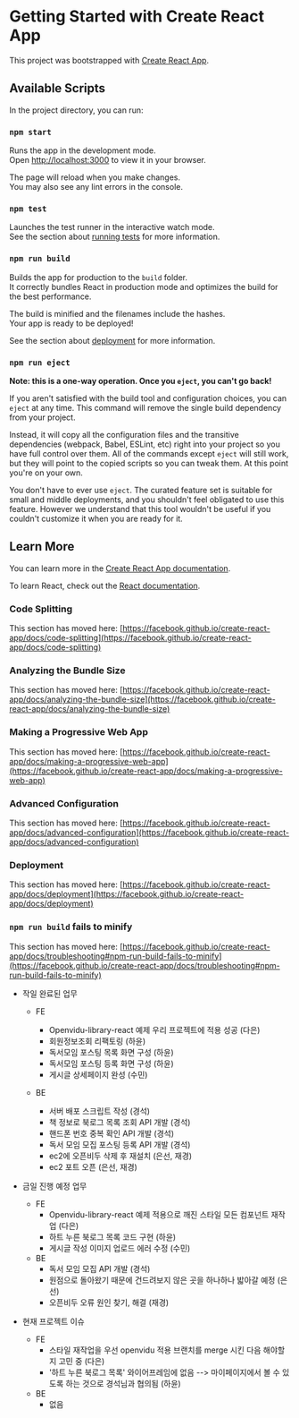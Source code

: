 # Getting Started with Create React App

This project was bootstrapped with [Create React App](https://github.com/facebook/create-react-app).

## Available Scripts

In the project directory, you can run:

### `npm start`

Runs the app in the development mode.\
Open [http://localhost:3000](http://localhost:3000) to view it in your browser.

The page will reload when you make changes.\
You may also see any lint errors in the console.

### `npm test`

Launches the test runner in the interactive watch mode.\
See the section about [running tests](https://facebook.github.io/create-react-app/docs/running-tests) for more information.

### `npm run build`

Builds the app for production to the `build` folder.\
It correctly bundles React in production mode and optimizes the build for the best performance.

The build is minified and the filenames include the hashes.\
Your app is ready to be deployed!

See the section about [deployment](https://facebook.github.io/create-react-app/docs/deployment) for more information.

### `npm run eject`

**Note: this is a one-way operation. Once you `eject`, you can't go back!**

If you aren't satisfied with the build tool and configuration choices, you can `eject` at any time. This command will remove the single build dependency from your project.

Instead, it will copy all the configuration files and the transitive dependencies (webpack, Babel, ESLint, etc) right into your project so you have full control over them. All of the commands except `eject` will still work, but they will point to the copied scripts so you can tweak them. At this point you're on your own.

You don't have to ever use `eject`. The curated feature set is suitable for small and middle deployments, and you shouldn't feel obligated to use this feature. However we understand that this tool wouldn't be useful if you couldn't customize it when you are ready for it.

## Learn More

You can learn more in the [Create React App documentation](https://facebook.github.io/create-react-app/docs/getting-started).

To learn React, check out the [React documentation](https://reactjs.org/).

### Code Splitting

This section has moved here: [https://facebook.github.io/create-react-app/docs/code-splitting](https://facebook.github.io/create-react-app/docs/code-splitting)

### Analyzing the Bundle Size

This section has moved here: [https://facebook.github.io/create-react-app/docs/analyzing-the-bundle-size](https://facebook.github.io/create-react-app/docs/analyzing-the-bundle-size)

### Making a Progressive Web App

This section has moved here: [https://facebook.github.io/create-react-app/docs/making-a-progressive-web-app](https://facebook.github.io/create-react-app/docs/making-a-progressive-web-app)

### Advanced Configuration

This section has moved here: [https://facebook.github.io/create-react-app/docs/advanced-configuration](https://facebook.github.io/create-react-app/docs/advanced-configuration)

### Deployment

This section has moved here: [https://facebook.github.io/create-react-app/docs/deployment](https://facebook.github.io/create-react-app/docs/deployment)

### `npm run build` fails to minify

This section has moved here: [https://facebook.github.io/create-react-app/docs/troubleshooting#npm-run-build-fails-to-minify](https://facebook.github.io/create-react-app/docs/troubleshooting#npm-run-build-fails-to-minify)

- 작일 완료된 업무
   - FE
     - Openvidu-library-react 예제 우리 프로젝트에 적용 성공 (다은)
     - 회원정보조회 리팩토링 (하윤)
     - 독서모임 포스팅 목록 화면 구성 (하윤)
     - 독서모임 포스팅 등록 화면 구성 (하윤)
     - 게시글 상세페이지 완성 (수민)

  - BE
    - 서버 배포 스크립트 작성 (경석)
    - 책 정보로 북로그 목록 조회 API 개발 (경석)
    - 핸드폰 번호 중복 확인 API 개발 (경석)
    - 독서 모임 모집 포스팅 등록 API 개발 (경석)
    - ec2에 오픈비두 삭제 후 재설치 (은선, 재경)
    - ec2 포트 오픈 (은선, 재경)

- 금일 진행 예정 업무
  - FE
    - Openvidu-library-react 예제 적용으로 깨진 스타일 모든 컴포넌트 재작업 (다은)
    - 하트 누른 북로그 목록 코드 구현 (하윤)
    - 게시글 작성 이미지 업로드 에러 수정 (수민)
  - BE
    - 독서 모임 모집 API 개발 (경석)
    - 원점으로 돌아왔기 때문에 건드려보지 않은 곳을 하나하나 밟아갈 예정 (은선)
    - 오픈비두 오류 원인 찾기, 해결 (재경)

- 현재 프로젝트 이슈
  - FE
    - 스타일 재작업을 우선 openvidu 적용 브랜치를 merge 시킨 다음 해야할지 고민 중 (다은)
    - '하트 누른 북로그 목록' 와이어프레임에 없음 --> 마이페이지에서 볼 수 있도록 하는 것으로 경석님과 협의됨 (하윤)
  - BE
    - 없음


